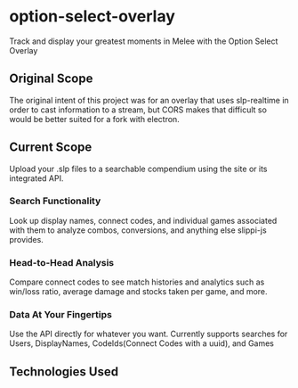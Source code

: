 # option-select-overlay
Track and display your greatest moments in Melee with the Option Select Overlay

## Original Scope

The original intent of this project was for an overlay that uses slp-realtime in order to cast information to a stream, but CORS makes that difficult so would be better suited for a fork with electron.

## Current Scope

Upload your .slp files to a searchable compendium using the site or its integrated API. 


### **Search Functionality**
Look up display names, connect codes, and individual games associated with them to analyze combos, conversions, and anything else slippi-js provides.

### **Head-to-Head Analysis**
Compare connect codes to see match histories and analytics such as win/loss ratio, average damage and stocks taken per game, and more.

### **Data At Your Fingertips**

Use the API directly for whatever you want. Currently supports searches for Users, DisplayNames, CodeIds(Connect Codes with a uuid), and Games

## Technologies Used

Option Select's is built with the MERN stack but would not be possible without Slippi-JS

### **Front End**

React conditional rendering

Bootstrap CSS styling

### **Back End**

Node Express server

Mongoose library for MongoDB

Slippi-JS for .slp file parsing and anlysis

Apollo GraphQL for API, providing information for the front-end and anyone else who may want to connect using a URI (deployment TBD)

## Future Development

### **3rd Party Authentication with Slippi.gg**

Slippi.gg is the creator and proprieter of the information identifying a Connect Code with its Unique User ID (connectCode and userId in the CodeId model). This information is available directly from the .slp files and is a one-to-one relationship. As such, it is *theoritically* possible to implement a 3rd Party Authentication feature that allows Option Select Users to verify that they are the creator and owner of the Connect Code they claim to have.

However, Slippi.gg currently has no OAuth standard and functionality on 3rd Party Authentication in general would have to be expanded significantly in order for there to be a safe and secure connection between Option Select and Slippi.gg. As such, User creation has been left out of current development considering I want to avoid a scenario where a user impersonates someone for malicious intent.